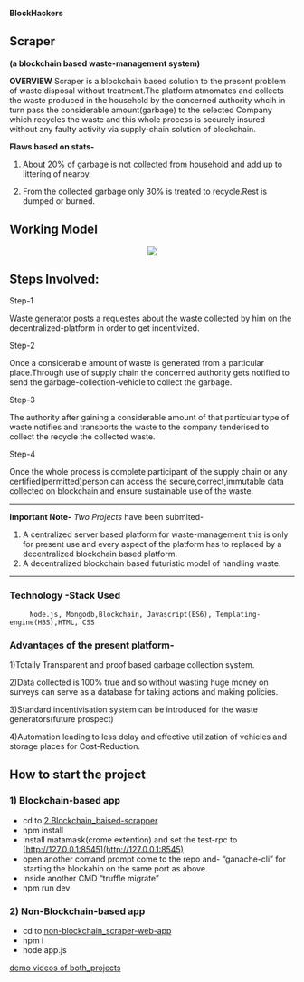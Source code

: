         
**BlockHackers**
## Scraper 
**(a blockchain based waste-management system)**

****OVERVIEW****
Scraper is a blockchain based solution to the present problem of waste disposal without treatment.The platform atmomates and collects the waste produced in the household by the concerned authority whcih in turn pass the considerable  amount(garbage) to the selected Company which recycles the waste and this whole process is securely insured without any faulty activity via supply-chain solution of blockchain.

**Flaws based on stats-**
1.  About 20% of garbage is not collected from household and add up to littering of nearby.
    
2.  From the collected garbage only 30% is treated to recycle.Rest is dumped or burned.

## **Working Model**

<p align="center">
  <img src="https://user-images.githubusercontent.com/35661486/47958907-77883280-dffb-11e8-8a99-f8c732699a0a.png" />
</p>

## Steps Involved:

Step-1

Waste generator posts a requestes about the waste collected by him on the decentralized-platform in order to get incentivized.

Step-2

Once a considerable amount of waste is generated from a particular place.Through use of supply chain the concerned authority gets notified to send the garbage-collection-vehicle to collect the garbage.

Step-3

The authority after gaining a considerable amount of that particular type of waste notifies and transports the waste to the company tenderised to collect the recycle the collected waste.

Step-4

Once the whole process is complete participant of the supply chain or any certified(permitted)person can access the secure,correct,immutable data collected on blockchain and ensure sustainable use of the waste.

-------------------------------------------------------------------------------------

**Important Note-**
*Two Projects* have been submited-
1) A centralized server based platform for waste-management this is only for present use and every aspect of the platform has to replaced by a decentralized blockchain based platform.
1) A decentralized blockchain based futuristic model of handling waste.

----------------------
###  Technology -Stack Used

         Node.js, Mongodb,Blockchain, Javascript(ES6), Templating-engine(HBS),HTML, CSS
  
 
### Advantages of the present platform-

1)Totally Transparent and proof based garbage collection system.

2)Data collected is 100% true and so without wasting huge money on surveys can serve as a database for taking actions and making policies.

3)Standard incentivisation system can be introduced for the waste generators(future prospect)

4)Automation leading to less delay and effective utilization of vehicles and storage places for Cost-Reduction.

## **How to start the project**

### 1) Blockchain-based app
			

 - cd to [2.Blockchain_baised-scrapper](https://github.com/sudonitesh/runio/tree/master/2.Blockchain_baised-scrapper "2.Blockchain_baised-scrapper")
- npm install
- Install matamask(crome extention) and set the test-rpc to [http://127.0.0.1:8545](http://127.0.0.1:8545)
- open another comand prompt come to the repo and- “ganache-cli” for starting the blockahin on the same port as above.
- Inside another CMD “truffle migrate”
- npm run dev

### 2) Non-Blockchain-based app
- cd to [non-blockchain_scraper-web-app](https://github.com/sudonitesh/runio/tree/master/non-blockchain_scraper-web-app "non-blockchain_scraper-web-app")
- npm i
- node app.js

[demo videos of both_projects](https://drive.google.com/open?id=11C_WZe3uJ4H-khqNWQcYvuDQwLJo5ZZL)

